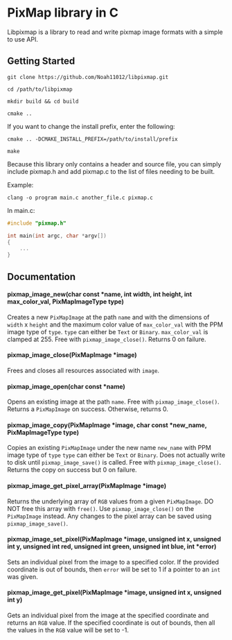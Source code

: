 # PixMap library in C
Libpixmap is a library to read and write pixmap image formats with a simple to use API.

## Getting Started

`git clone https://github.com/Noah11012/libpixmap.git`

`cd /path/to/libpixmap`

`mkdir build && cd build`

`cmake ..`

If you want to change the install prefix, enter the following:

`cmake .. -DCMAKE_INSTALL_PREFIX=/path/to/install/prefix`

`make`

Because this library only contains a header and source file, you can simply include pixmap.h and add pixmap.c to the list of files needing to be built.

Example:

`clang -o program main.c another_file.c pixmap.c`

In main.c:

```c
#include "pixmap.h"

int main(int argc, char *argv[])
{
    ...
}
```

## Documentation
#### pixmap_image_new(char const *name, int width, int height, int max_color_val, PixMapImageType type)

Creates a new `PixMapImage` at the path `name` and with the dimensions of `width` x `height` and the maximum color value of `max_color_val` with the PPM image type of `type`. `type` can either be `Text` or `Binary`. `max_color_val` is clamped at 255. Free with `pixmap_image_close()`. Returns 0 on failure.

#### pixmap_image_close(PixMapImage *image)

Frees and closes all resources associated with `image`.

#### pixmap_image_open(char const *name)

Opens an existing image at the path `name`. Free with `pixmap_image_close()`. Returns a `PixMapImage` on success. Otherwise, returns 0.

#### pixmap_image_copy(PixMapImage *image, char const *new_name, PixMapImageType type)

Copies an existing `PixMapImage` under the new name `new_name` with PPM image type of `type` `type` can either be `Text` or `Binary`. Does not actually write to disk until `pixmap_image_save()` is called. Free with `pixmap_image_close()`. Returns the copy on success but 0 on failure.

#### pixmap_image_get_pixel_array(PixMapImage *image)

Returns the underlying array of `RGB` values from a given `PixMapImage`.
DO NOT free this array with `free()`. Use `pixmap_image_close()` on the `PixMapImage`
instead. Any changes to the pixel array can be saved using `pixmap_image_save()`.

#### pixmap_image_set_pixel(PixMapImage *image, unsigned int x, unsigned int y, unsigned int red, unsigned int green, unsigned int blue, int *error)

Sets an individual pixel from the image to a specified color. If the provided coordinate is out of bounds, then `error` will be set to 1 if a pointer to an `int` was given.

#### pixmap_image_get_pixel(PixMapImage *image, unsigned int x, unsigned int y)

Gets an individual pixel from the image at the specified coordinate and returns an `RGB` value. If the specified coordinate is out of bounds, then all the values in the `RGB` value will be set to -1.
